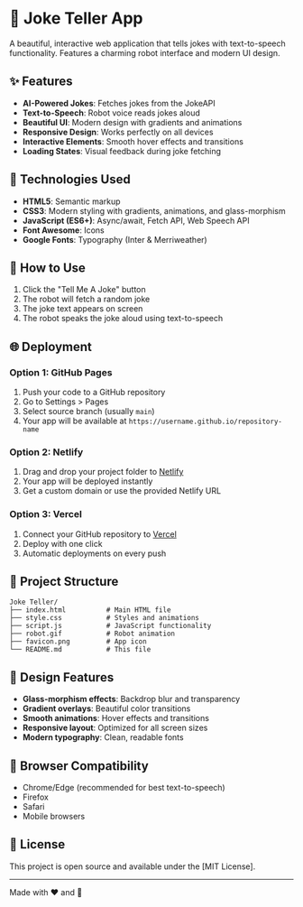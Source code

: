 # 🤖 Joke Teller App

A beautiful, interactive web application that tells jokes with text-to-speech functionality. Features a charming robot interface and modern UI design.

## ✨ Features

- **AI-Powered Jokes**: Fetches jokes from the JokeAPI
- **Text-to-Speech**: Robot voice reads jokes aloud
- **Beautiful UI**: Modern design with gradients and animations
- **Responsive Design**: Works perfectly on all devices
- **Interactive Elements**: Smooth hover effects and transitions
- **Loading States**: Visual feedback during joke fetching

## 🚀 Technologies Used

- **HTML5**: Semantic markup
- **CSS3**: Modern styling with gradients, animations, and glass-morphism
- **JavaScript (ES6+)**: Async/await, Fetch API, Web Speech API
- **Font Awesome**: Icons
- **Google Fonts**: Typography (Inter & Merriweather)

## 📱 How to Use

1. Click the "Tell Me A Joke" button
2. The robot will fetch a random joke
3. The joke text appears on screen
4. The robot speaks the joke aloud using text-to-speech

## 🌐 Deployment

### Option 1: GitHub Pages

1. Push your code to a GitHub repository
2. Go to Settings > Pages
3. Select source branch (usually `main`)
4. Your app will be available at `https://username.github.io/repository-name`

### Option 2: Netlify

1. Drag and drop your project folder to [Netlify](https://netlify.com)
2. Your app will be deployed instantly
3. Get a custom domain or use the provided Netlify URL

### Option 3: Vercel

1. Connect your GitHub repository to [Vercel](https://vercel.com)
2. Deploy with one click
3. Automatic deployments on every push

## 📁 Project Structure

```
Joke Teller/
├── index.html          # Main HTML file
├── style.css           # Styles and animations
├── script.js           # JavaScript functionality
├── robot.gif           # Robot animation
├── favicon.png         # App icon
└── README.md           # This file
```

## 🎨 Design Features

- **Glass-morphism effects**: Backdrop blur and transparency
- **Gradient overlays**: Beautiful color transitions
- **Smooth animations**: Hover effects and transitions
- **Responsive layout**: Optimized for all screen sizes
- **Modern typography**: Clean, readable fonts

## 🔧 Browser Compatibility

- Chrome/Edge (recommended for best text-to-speech)
- Firefox
- Safari
- Mobile browsers

## 📝 License

This project is open source and available under the [MIT License].

---

Made with ❤️ and 🤖

